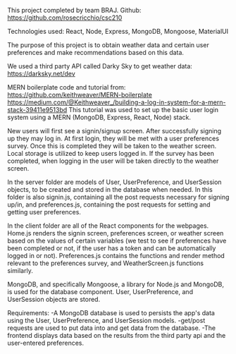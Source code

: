This project completed by team BRAJ.
Github: https://github.com/rosecricchio/csc210

Technologies used: 
React, Node, Express, MongoDB, Mongoose, MaterialUI

The purpose of this project is to obtain weather data and certain user preferences and make recommendations based on this data.

We used a third party API called Darky Sky to get weather data: https://darksky.net/dev

MERN boilerplate code and tutorial from:
https://github.com/keithweaver/MERN-boilerplate
https://medium.com/@Keithweaver_/building-a-log-in-system-for-a-mern-stack-39411e9513bd
This tutorial was used to set up the basic user login system using a MERN (MongoDB, Express, React, Node) stack. 

New users will first see a signin/signup screen. After successfully signing up they may log in. At first login, they will be met with a user preferences survey. Once this is completed they will be taken to the weather screen. Local storage is utilized to keep users logged in. If the survey has been completed, when logging in the user will be taken directly to the weather screen.

In the server folder are models of User, UserPreference, and UserSession objects, to be created and stored in the database when needed. In this folder is also signin.js, containing all the post requests necessary for signing up/in, and preferences.js, containing the post requests for setting and getting user preferences. 

In the client folder are all of the React components for the webpages. Home.js renders the signin screen, preferences screen, or weather screen based on the values of certain variables (we test to see if preferences have been completed or not, if the user has a token and can be automatically logged in or not). Preferences.js contains the functions and render method relevant to the preferences survey, and WeatherScreen.js functions similarly. 

MongoDB, and specifically Mongoose, a library for Node.js and MongoDB, is used for the database component. User, UserPreference, and UserSession objects are stored. 

Requirements: 
-A MongoDB database is used to persists the app's data using the User, UserPreference, and UserSession models.
-get/post requests are used to put data into and get data from the database.
-The frontend displays data based on the results from the third party api and the user-entered preferences.


